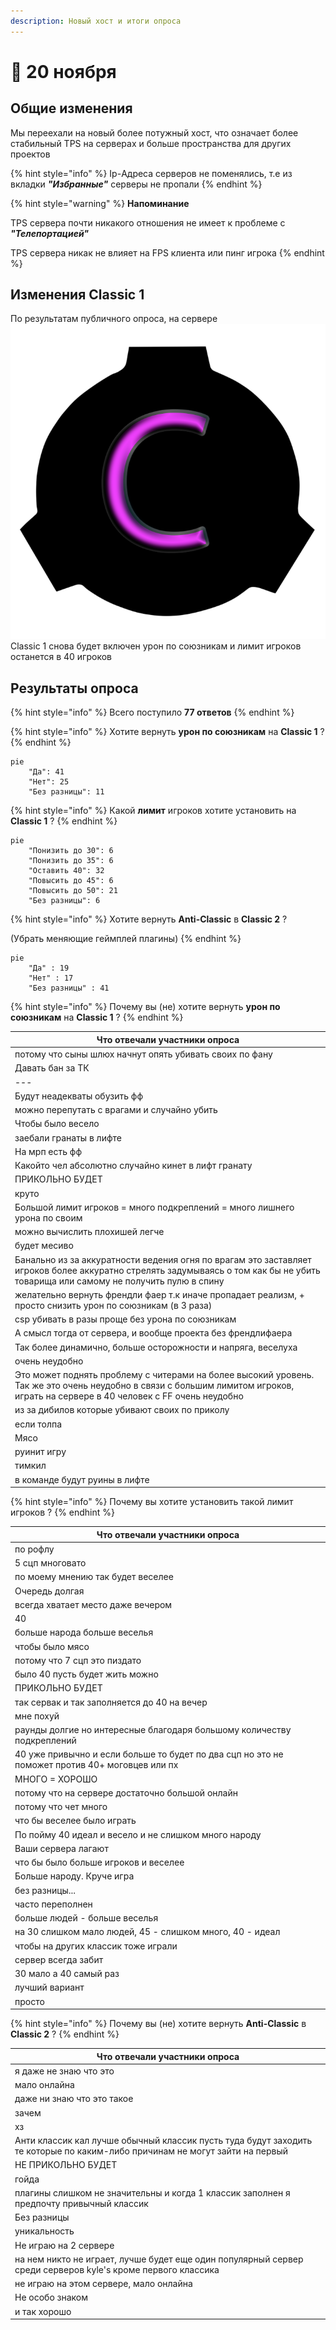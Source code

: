 ```yaml
---
description: Новый хост и итоги опроса
---
```


# 🍁 20 ноября

## Общие изменения

Мы переехали на новый более потужный хост, что означает более стабильный TPS на серверах и больше пространства для других проектов

{% hint style="info" %}
Ip-Адреса серверов не поменялись, т.е из вкладки _**"Избранные"**_ серверы не пропали
{% endhint %}

{% hint style="warning" %}
**Напоминание**

TPS сервера почти никакого отношения не имеет к проблеме с _**"Телепортацией"**_

TPS сервера никак не влияет на FPS клиента или пинг игрока
{% endhint %}

## Изменения Classic 1

По результатам публичного опроса, на сервере <img src="../../.gitbook/assets/scp_logo_classic.png" alt="" data-size="line"> Classic 1 снова будет включен урон по союзникам и лимит игроков останется в 40 игроков

## Результаты опроса

{% hint style="info" %}
Всего поступило **77 ответов**
{% endhint %}

{% hint style="info" %}
Хотите вернуть **урон по союзникам** на **Classic 1** ?
{% endhint %}

```mermaid
pie
    "Да": 41
    "Нет": 25
    "Без разницы": 11
```

{% hint style="info" %}
Какой **лимит** игроков хотите установить на **Classic 1** ?
{% endhint %}

```mermaid
pie
    "Понизить до 30": 6
    "Понизить до 35": 6
    "Оставить 40": 32
    "Повысить до 45": 6
    "Повысить до 50": 21
    "Без разницы": 6
```

{% hint style="info" %}
Хотите вернуть **Anti-Classic** в **Classic 2** ?

(Убрать меняющие геймплей плагины)
{% endhint %}

```mermaid
pie
    "Да" : 19
    "Нет" : 17
    "Без разницы" : 41
```

{% hint style="info" %}
Почему вы (не) хотите вернуть **урон по союзникам** на **Classic 1** ?
{% endhint %}

| Что отвечали участники опроса                                                                                                                                                     |
| --------------------------------------------------------------------------------------------------------------------------------------------------------------------------------- |
| потому что сыны шлюх начнут опять убивать своих по фану                                                                                                                           |
| Давать бан за ТК                                                                                                                                                                  |
| ---                                                                                                                                                                               |
| Будут неадекваты обузить фф                                                                                                                                                       |
| можно перепутать с врагами и случайно убить                                                                                                                                       |
| Чтобы было весело                                                                                                                                                                 |
| заебали гранаты в лифте                                                                                                                                                           |
| На мрп есть фф                                                                                                                                                                    |
| Какойто чел абсолютно случайно кинет в лифт гранату                                                                                                                               |
| ПРИКОЛЬНО БУДЕТ                                                                                                                                                                   |
| круто                                                                                                                                                                             |
| Большой лимит игроков = много подкреплений = много лишнего урона по своим                                                                                                         |
| можно вычислить плохишей легче                                                                                                                                                    |
| будет месиво                                                                                                                                                                      |
| Банально из за аккуратности ведения огня по врагам это заставляет игроков более аккуратно стрелять задумываясь о том как бы не убить товарища или самому не получить пулю в спину |
| желательно вернуть френдли фаер т.к иначе пропадает реализм, + просто снизить урон по союзникам (в 3 раза)                                                                        |
| csp убивать в разы проще без урона по союзникам                                                                                                                                   |
| А смысл тогда от сервера, и вообще проекта без френдлифаера                                                                                                                       |
| Так более динамично, больше осторожности и напряга, веселуха                                                                                                                      |
| очень неудобно                                                                                                                                                                    |
| Это может поднять проблему с читерами на более высокий уровень. Так же это очень неудобно в связи с большим лимитом игроков, играть на сервере в 40 человек с FF очень неудобно   |
| из за дибилов которые убивают своих по приколу                                                                                                                                    |
| если толпа                                                                                                                                                                        |
| Мясо                                                                                                                                                                              |
| руинит игру                                                                                                                                                                       |
| тимкил                                                                                                                                                                            |
| в команде будут руины в лифте                                                                                                                                                     |

{% hint style="info" %}
Почему вы хотите установить такой лимит игроков ?
{% endhint %}

| Что отвечали участники опроса                                                                  |
| ---------------------------------------------------------------------------------------------- |
| по рофлу                                                                                       |
| 5 сцп многовато                                                                                |
| по моему мнению так будет веселее                                                              |
| Очередь долгая                                                                                 |
| всегда хватает место даже вечером                                                              |
| 40                                                                                             |
| больше народа больше веселья                                                                   |
| чтобы было мясо                                                                                |
| потому что 7 сцп это пиздато                                                                   |
| было 40 пусть будет жить можно                                                                 |
| ПРИКОЛЬНО БУДЕТ                                                                                |
| так сервак и так заполняется до 40 на вечер                                                    |
| мне похуй                                                                                      |
| раунды долгие но интересные благодаря большому количеству подкреплений                         |
| 40 уже привычно и если больше то будет по два сцп но это не поможет против 40+ моговцев или пх |
| МНОГО = ХОРОШО                                                                                 |
| потому что на сервере достаточно большой онлайн                                                |
| потому что чет много                                                                           |
| что бы веселее было играть                                                                     |
| По пойму 40 идеал и весело и не слишком много народу                                           |
| Ваши сервера лагают                                                                            |
| что бы было больше игроков и веселее                                                           |
| Больше народу. Круче игра                                                                      |
| без разницы...                                                                                 |
| часто переполнен                                                                               |
| больше людей - больше веселья                                                                  |
| на 30 слишком мало людей, 45 - слишком много, 40 - идеал                                       |
| чтобы на других классик тоже играли                                                            |
| сервер всегда забит                                                                            |
| 30 мало а 40 самый раз                                                                         |
| лучший вариант                                                                                 |
| просто                                                                                         |

{% hint style="info" %}
Почему вы (не) хотите вернуть **Anti-Classic** в **Classic 2** ?
{% endhint %}

| Что отвечали участники опроса                                                                                               |
| --------------------------------------------------------------------------------------------------------------------------- |
| я даже не знаю что это                                                                                                      |
| мало онлайна                                                                                                                |
| даже ни знаю что это такое                                                                                                  |
| зачем                                                                                                                       |
| хз                                                                                                                          |
| Анти классик кал лучше обычный классик пусть туда будут заходить те которые по каким-либо причинам не могут зайти на первый |
| НЕ ПРИКОЛЬНО БУДЕТ                                                                                                          |
| гойда                                                                                                                       |
| плагины слишком не значительны и когда 1 классик заполнен я предпочту привычный классик                                     |
| Без разницы                                                                                                                 |
| уникальность                                                                                                                |
| Не играю на 2 сервере                                                                                                       |
| на нем никто не играет, лучше будет еще один популярный сервер среди серверов kyle's кроме первого классика                 |
| не играю на этом сервере, мало онлайна                                                                                      |
| Не особо знаком                                                                                                             |
| и так хорошо                                                                                                                |
